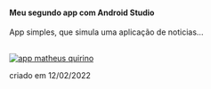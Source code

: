 #### Meu segundo app com Android Studio
App simples, que simula uma aplicação de noticias...
##
[![app matheus quirino](https://media.discordapp.net/attachments/570478999952687114/942149494638780427/unknown.png?width=1440&height=900 "app matheus quirino")](https://media.discordapp.net/attachments/570478999952687114/942149494638780427/unknown.png?width=1440&height=900 "app matheus quirino")

criado em 12/02/2022 